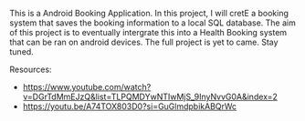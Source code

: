This is a Android Booking Application. 
In this project, I will cretE a booking system that saves the booking information to a local SQL database. The aim of this project is to eventually intergrate this into a Health Booking system that can be ran on android devices. 
The full project is yet to came. Stay tuned. 

Resources: 
- https://www.youtube.com/watch?v=DGrTdMmEJzQ&list=TLPQMDYwNTIwMjS_9InyNvvG0A&index=2
- https://youtu.be/A74TOX803D0?si=GuGlmdpbikABQrWc
